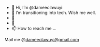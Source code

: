 - 👋 Hi, I’m @dameeolawuyi
- 👀 I’m transitioning into tech. Wish me well.
- 🌱
- 💞️
- 📫 How to reach me ...

Mail me @dameeolawuyi@gmail.com<!---
dameeolawuyi/dameeolawuyi is a ✨ special ✨ repository because its `README.md` (this file) appears on your GitHub profile.
You can click the Preview link to take a look at your changes.
--->

